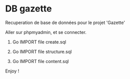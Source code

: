 # DB gazette


Recuperation de base de données pour le projet 'Gazette'

Aller sur phpmyadmin, et se connecter.

1. Go IMPORT file create.sql

2. Go IMPORT file structure.sql

3. Go IMPORT file content.sql

Enjoy ! 